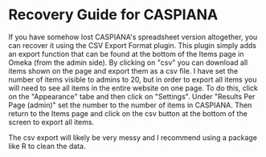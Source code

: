 # Recovery Guide for CASPIANA
If you have somehow lost CASPIANA's spreadsheet version altogether, you can recover it using the CSV Export Format plugin. This plugin simply adds an export function that can be found at the bottom of the Items page in Omeka (from the admin side). By clicking on "csv" you can download all items shown on the page and export them as a csv file. I have set the number of items visible to admins to 20, but in order to export all items you will need to see all items in the entire website on one page. To do this, click on the "Appearance" tabe and then click on "Settings". Under "Results Per Page (admin)" set the number to the number of items in CASPIANA. Then return to the Items page and click on the csv button at the bottom of the screen to export all items. 

The csv export will likely be very messy and I recommend using a package like R to clean the data. 
